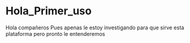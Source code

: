 # Hola_Primer_uso

Hola compañeros 
Pues apenas le estoy  investigando para que sirve esta plataforma pero  pronto  le entenderemos 
